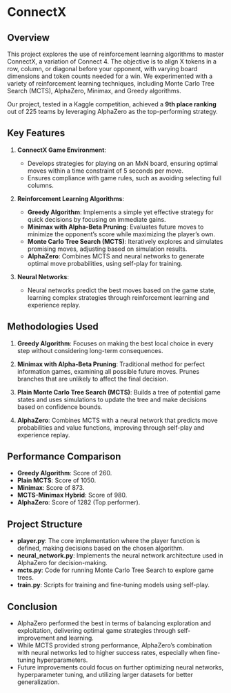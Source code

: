 # ConnectX

## Overview

This project explores the use of reinforcement learning algorithms to master ConnectX, a variation of Connect 4. The objective is to align X tokens in a row, column, or diagonal before your opponent, with varying board dimensions and token counts needed for a win. We experimented with a variety of reinforcement learning techniques, including Monte Carlo Tree Search (MCTS), AlphaZero, Minimax, and Greedy algorithms.

Our project, tested in a Kaggle competition, achieved a **9th place ranking** out of 225 teams by leveraging AlphaZero as the top-performing strategy.

## Key Features

1. **ConnectX Game Environment**:
   - Develops strategies for playing on an MxN board, ensuring optimal moves within a time constraint of 5 seconds per move.
   - Ensures compliance with game rules, such as avoiding selecting full columns.

2. **Reinforcement Learning Algorithms**:
   - **Greedy Algorithm**: Implements a simple yet effective strategy for quick decisions by focusing on immediate gains.
   - **Minimax with Alpha-Beta Pruning**: Evaluates future moves to minimize the opponent’s score while maximizing the player’s own.
   - **Monte Carlo Tree Search (MCTS)**: Iteratively explores and simulates promising moves, adjusting based on simulation results.
   - **AlphaZero**: Combines MCTS and neural networks to generate optimal move probabilities, using self-play for training.

3. **Neural Networks**:
   - Neural networks predict the best moves based on the game state, learning complex strategies through reinforcement learning and experience replay.

## Methodologies Used

1. **Greedy Algorithm**: Focuses on making the best local choice in every step without considering long-term consequences.
   
2. **Minimax with Alpha-Beta Pruning**: Traditional method for perfect information games, examining all possible future moves. Prunes branches that are unlikely to affect the final decision.

3. **Plain Monte Carlo Tree Search (MCTS)**: Builds a tree of potential game states and uses simulations to update the tree and make decisions based on confidence bounds.

4. **AlphaZero**: Combines MCTS with a neural network that predicts move probabilities and value functions, improving through self-play and experience replay.

## Performance Comparison

- **Greedy Algorithm**: Score of 260.
- **Plain MCTS**: Score of 1050.
- **Minimax**: Score of 873.
- **MCTS-Minimax Hybrid**: Score of 980.
- **AlphaZero**: Score of 1282 (Top performer).

## Project Structure

- **player.py**: The core implementation where the player function is defined, making decisions based on the chosen algorithm.
- **neural_network.py**: Implements the neural network architecture used in AlphaZero for decision-making.
- **mcts.py**: Code for running Monte Carlo Tree Search to explore game trees.
- **train.py**: Scripts for training and fine-tuning models using self-play.

## Conclusion

- AlphaZero performed the best in terms of balancing exploration and exploitation, delivering optimal game strategies through self-improvement and learning.
- While MCTS provided strong performance, AlphaZero’s combination with neural networks led to higher success rates, especially when fine-tuning hyperparameters.
- Future improvements could focus on further optimizing neural networks, hyperparameter tuning, and utilizing larger datasets for better generalization.
